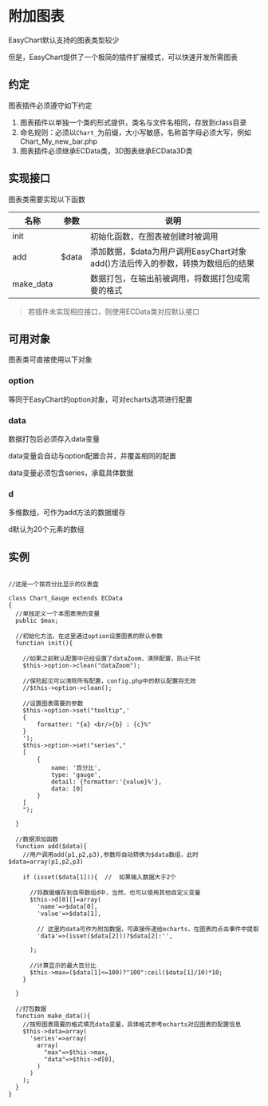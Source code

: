 # 附加图表

EasyChart默认支持的图表类型较少

但是，EasyChart提供了一个极简的插件扩展模式，可以快速开发所需图表

## 约定

图表插件必须遵守如下约定

1. 图表插件以单独一个类的形式提供，类名与文件名相同，存放到class目录
2. 命名规则：必须以`Chart_`为前缀，大小写敏感，名称首字母必须大写，例如Chart_My_new_bar.php
3. 图表插件必须继承ECData类，3D图表继承ECData3D类

## 实现接口

图表类需要实现以下函数

|   名称    | 参数  |                                      说明                                       |
| --------- | ----- | ------------------------------------------------------------------------------- |
| init      |       | 初始化函数，在图表被创建时被调用                                                |
| add       | $data | 添加数据，$data为用户调用EasyChart对象add()方法后传入的参数，转换为数组后的结果 |
| make_data |       | 数据打包，在输出前被调用，将数据打包成需要的格式                                |

> 若插件未实现相应接口，则使用ECData类对应默认接口

## 可用对象

图表类可直接使用以下对象

### option

等同于EasyChart的option对象，可对echarts选项进行配置

### data

数据打包后必须存入data变量

data变量会自动与option配置合并，并覆盖相同的配置

data变量必须包含series，承载具体数据

### d

多维数组，可作为add方法的数据缓存

d默认为20个元素的数组

## 实例

```

//这是一个按百分比显示的仪表盘

class Chart_Gauge extends ECData
{
  //单独定义一个本图表用的变量
  public $max;

  //初始化方法，在这里通过option设置图表的默认参数
  function init(){

    //如果之前默认配置中已经设置了dataZoom，清除配置，防止干扰
    $this->option->clean("dataZoom");

    //保险起见可以清除所有配置，config.php中的默认配置将无效
    //$this->option->clean();

    //设置图表需要的参数
    $this->option->set("tooltip",'
    {
        formatter: "{a} <br/>{b} : {c}%"
    }
    ');
    $this->option->set("series","
    [
        {
            name: '百分比',
            type: 'gauge',
            detail: {formatter:'{value}%'},
            data: [0]
        }
    ]
    ");

  }

  //数据添加函数
  function add($data){
    //用户调用add(p1,p2,p3),参数将自动转换为$data数组，此时$data=array(p1,p2,p3)

    if (isset($data[1])){  //  如果输入数据大于2个

      //将数据缓存到自带数组d中，当然，也可以使用其他自定义变量
      $this->d[0][]=array(
        'name'=>$data[0],
        'value'=>$data[1],

        // 这里的data可作为附加数据，可直接传递给echarts，在图表的点击事件中提取
        'data'=>(isset($data[2]))?$data[2]:'',

      );

      //计算显示的最大百分比
      $this->max=($data[1]<=100)?"100":ceil($data[1]/10)*10;
    }

  }

  //打包数据
  function make_data(){
    //按照图表需要的格式填充data变量，具体格式参考echarts对应图表的配置信息
    $this->data=array(
      'series'=>array(
        array(
          "max"=>$this->max,
          "data"=>$this->d[0],
        )
      )
    );
  }
}

```
